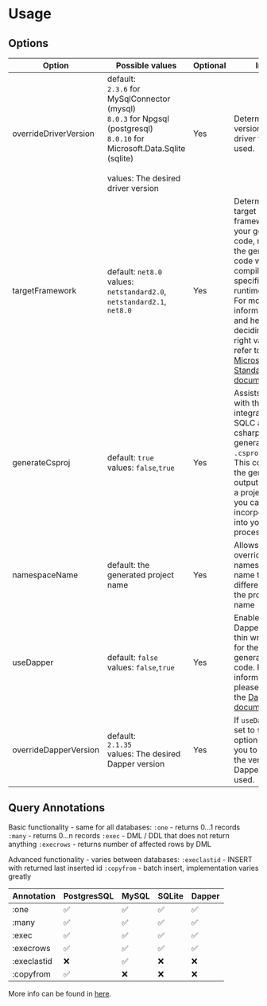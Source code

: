 # Usage
## Options
| Option                 | Possible values                                                                                                                                                                    | Optional | Info                                                                                                                                                                                                                                                                                                                                      |
|------------------------|------------------------------------------------------------------------------------------------------------------------------------------------------------------------------------|----------|-------------------------------------------------------------------------------------------------------------------------------------------------------------------------------------------------------------------------------------------------------------------------------------------------------------------------------------------|
| overrideDriverVersion  | default:<br/> `2.3.6` for MySqlConnector  (mysql)<br/>`8.0.3` for Npgsql (postgresql)<br/>`8.0.10` for Microsoft.Data.Sqlite (sqlite)<br/><br/>values: The desired driver version  | Yes      | Determines the version of the driver to be used. |
| targetFramework        | default: `net8.0`<br/>values: `netstandard2.0`, `netstandard2.1`, `net8.0`                                                                                                         | Yes      | Determines the target framework for your generated code, meaning the generated code will be compiled to the specified runtime.<br/>For more information and help deciding on the right value, refer to the [Microsoft .NET Standard documentation](https://learn.microsoft.com/en-us/dotnet/standard/net-standard?tabs=net-standard-1-0). |
| generateCsproj         | default: `true`<br/>values: `false`,`true`                                                                                                                                         | Yes      | Assists you with the integration of SQLC and csharp by generating a `.csproj` file. This converts the generated output to a .dll, a project that you can easily incorporate into your build process.                                                                                                                                      |
| namespaceName          | default: the generated project name                                                                                                                                                | Yes      | Allows you to override the namespace name to be different than the project name                                                                                                                                                                                                                                                           |
| useDapper              | default: `false`<br/>values: `false`,`true`                                                                                                                                        | Yes      | Enables Dapper as a thin wrapper for the generated code. For more information, please refer to the [Dapper documentation](https://github.com/DapperLib/Dapper). |
| overrideDapperVersion  | default:<br/> `2.1.35`<br/>values: The desired Dapper version                                                                                                                      | Yes      | If `useDapper` is set to `true`, this option allows you to override the version of Dapper to be used. |

## Query Annotations
Basic functionality - same for all databases:
`:one`          - returns 0...1 records
`:many`         - returns 0...n records
`:exec`         - DML / DDL that does not return anything
`:execrows`     - returns number of affected rows by DML

Advanced functionality - varies between databases:
`:execlastid`   - INSERT with returned last inserted id
`:copyfrom`     - batch insert, implementation varies greatly

| Annotation  | PostgresSQL | MySQL | SQLite | Dapper  |
|-------------|-------------|-------|--------|---------|
| :one        | ✅          | ✅    | ✅     | ✅     |
| :many       | ✅          | ✅    | ✅     | ✅     |
| :exec       | ✅          | ✅    | ✅     | ✅     |
| :execrows   | ✅          | ✅    | ✅     | ✅     |
| :execlastid | ❌          | ✅    | ❌     | ❌     |
| :copyfrom   | ✅          | ❌    | ❌     | ❌     |

More info can be found in [here](https://docs.sqlc.dev/en/latest/reference/query-annotations.html).